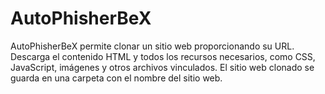 # AutoPhisherBeX
AutoPhisherBeX permite clonar un sitio web proporcionando su URL. Descarga el contenido HTML y todos los recursos necesarios, como CSS, JavaScript, imágenes y otros archivos vinculados. El sitio web clonado se guarda en una carpeta con el nombre del sitio web.
